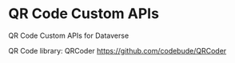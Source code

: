# QR Code Custom APIs
QR Code Custom APIs for Dataverse

QR Code library: QRCoder https://github.com/codebude/QRCoder
